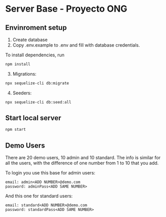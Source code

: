 # Server Base - Proyecto ONG


## Envinroment setup

1) Create database
2) Copy .env.example to .env and fill with database credentials.

To install dependencies, run
``` bash
npm install
```

3) Migrations:
``` bash
npx sequelize-cli db:migrate
```

4) Seeders:
``` bash
npx sequelize-cli db:seed:all
```

## Start local server

``` bash
npm start
```
## Demo Users

There are 20 demo users, 10 admin and 10 standard. The info is similar for all the users, with the difference of one number from 1 to 10 that you add.

To login you use this base for admin users:

```
email: admin<ADD NUMBER>@demo.com
password: adminPass<ADD SAME NUMBER>
```
And this one for standard users:

```
email: standard<ADD NUMBER>@demo.com
password: standardPass<ADD SAME NUMBER>
```